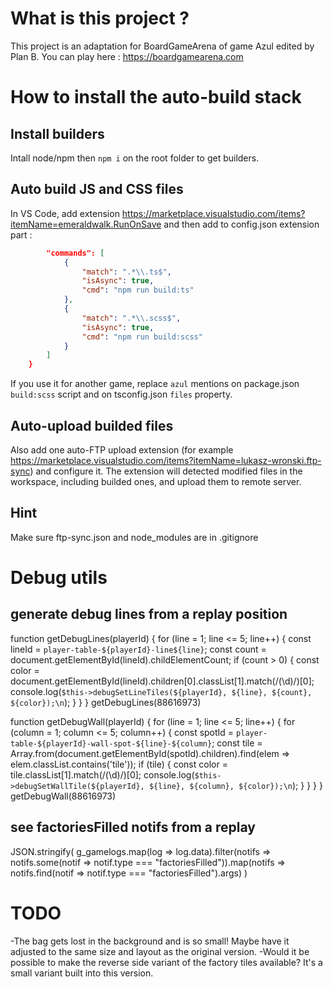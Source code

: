 # What is this project ? 
This project is an adaptation for BoardGameArena of game Azul edited by Plan B.
You can play here : https://boardgamearena.com

# How to install the auto-build stack

## Install builders
Intall node/npm then `npm i` on the root folder to get builders.

## Auto build JS and CSS files
In VS Code, add extension https://marketplace.visualstudio.com/items?itemName=emeraldwalk.RunOnSave and then add to config.json extension part :
```json
        "commands": [
            {
                "match": ".*\\.ts$",
                "isAsync": true,
                "cmd": "npm run build:ts"
            },
            {
                "match": ".*\\.scss$",
                "isAsync": true,
                "cmd": "npm run build:scss"
            }
        ]
    }
```
If you use it for another game, replace `azul` mentions on package.json `build:scss` script and on tsconfig.json `files` property.

## Auto-upload builded files
Also add one auto-FTP upload extension (for example https://marketplace.visualstudio.com/items?itemName=lukasz-wronski.ftp-sync) and configure it. The extension will detected modified files in the workspace, including builded ones, and upload them to remote server.

## Hint
Make sure ftp-sync.json and node_modules are in .gitignore

# Debug utils
## generate debug lines from a replay position
function getDebugLines(playerId) {
    for (line = 1; line <= 5; line++) {
        const lineId = `player-table-${playerId}-line${line}`;
        const count = document.getElementById(lineId).childElementCount;
        if (count > 0) {
            const color = document.getElementById(lineId).children[0].classList[1].match(/(\d)/)[0];
            console.log(`$this->debugSetLineTiles(${playerId}, ${line}, ${count}, ${color});\n`);
        }
    }
}
getDebugLines(88616973)

function getDebugWall(playerId) {
    for (line = 1; line <= 5; line++) {
        for (column = 1; column <= 5; column++) {
            const spotId = `player-table-${playerId}-wall-spot-${line}-${column}`;
            const tile = Array.from(document.getElementById(spotId).children).find(elem => elem.classList.contains('tile'));
            if (tile) {
                const color = tile.classList[1].match(/(\d)/)[0];
                console.log(`$this->debugSetWallTile(${playerId}, ${line}, ${column}, ${color});\n`);
            }
        }
    }
}
getDebugWall(88616973)

## see factoriesFilled notifs from a replay
JSON.stringify(
g_gamelogs.map(log => log.data).filter(notifs => notifs.some(notif => notif.type === "factoriesFilled")).map(notifs => notifs.find(notif => notif.type === "factoriesFilled").args)
)

# TODO
-The bag gets lost in the background and is so small! Maybe have it adjusted to the same size and layout as the original version.
-Would it be possible to make the reverse side variant of the factory tiles available? It's a small variant built into this version.